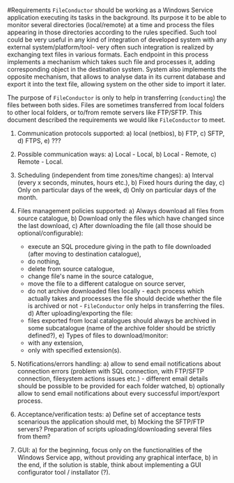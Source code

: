 #Requirements
`FileConductor` should be working as a Windows Service application executing its tasks in the background. Its purpose it to be able to monitor several directories (local/remote) at a time and process the files appearing in those directories according to the rules specified.
Such tool could be very useful in any kind of integration of developed system with any external system/platform/tool- very often such integration is realized by exchanging text files in various formats. Each endpoint in this process implements a mechanism which takes such file and processes it, adding corresponding object in the destination system. System also implements the opposite mechanism, that allows to analyse data in its current database and export it into the text file, allowing system on the other side to import it later.

The purpose of `FileConductor` is only to help in transferring (`conducting`) the files between both sides. Files are sometimes transferred from local folders to other local folders, or to/from remote servers like FTP/SFTP. This document described the requirements we would like `FileConductor` to meet.

1. Communication protocols supported:
  a) local (netbios),
  b) FTP,
  c) SFTP,
  d) FTPS,
  e) ???

2. Possible communication ways:
  a) Local - Local,
  b) Local - Remote,
  c) Remote - Local.

3. Scheduling (independent from time zones/time changes):
  a) Interval (every x seconds, minutes, hours etc.),
  b) Fixed hours during the day,
  c) Only on particular days of the week,
  d) Only on particular days of the month.

4. Files management policies supported:
  a) Always download all files from source catalogue,
  b) Download only the files which have changed since the last download,
  c) After downloading the file (all those should be optional/configurable):
    - execute an SQL procedure giving in the path to file downloaded (after moving to destination catalogue),
    - do nothing,
    - delete from source catalogue,
    - change file's name in the source catalogue,
    - move the file to a different catalogue on source server,
    - do not archive downloaded files locally - each process which actually takes and processes the file should decide whether the file is archived or not - `FileConductor` only helps in transferring the files.
  d) After uploading/exporting the file:
    - files exported from local catalogues should always be archived in some subcatalogue (name of the archive folder should be strictly defined?),
  e) Types of files to download/monitor:
    - with any extension,
    - only with specified extension(s).
5. Notifications/errors handling:
  a) allow to send email notifications about connection errors (problem with SQL connection, with FTP/SFTP connection, filesystem actions issues etc.) - different email details should be possible to be provided for each folder watched,
  b) optionally allow to send email notifications about every successful import/export process.
6. Acceptance/verification tests:
  a) Define set of acceptance tests scenarious the application should met,
  b) Mocking the SFTP/FTP servers? Preparation of scripts uploading/downloading several files from them?
7. GUI:
  a) for the beginning, focus only on the functionalities of the Windows Service app, without providing any graphical interface,
  b) in the end, if the solution is stable, think about implementing a GUI configurator tool / installator (?).
